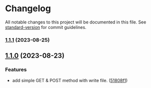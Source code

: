 # Changelog

All notable changes to this project will be documented in this file. See [standard-version](https://github.com/conventional-changelog/standard-version) for commit guidelines.

### [1.1.1](https://github.com/Thierry-Li/learning-nodejs-typescript/compare/v1.1.0...v1.1.1) (2023-08-25)

## [1.1.0](https://github.com/Thierry-Li/learning-nodejs-typescript/compare/v1.0.0...v1.1.0) (2023-08-23)

### Features

- add simple GET & POST method with write file. ([51808f1](https://github.com/Thierry-Li/learning-nodejs-typescript/commit/51808f1fa8ceeaa47f2da8a166e675bbfc6bf5d1))
